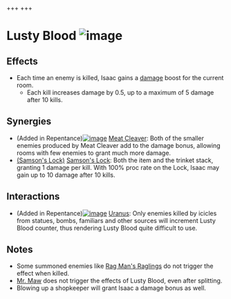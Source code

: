 +++
+++

 # Lusty Blood ![image](/image/Lusty_Blood.png) 

Effects
---------


* Each time an enemy is killed, Isaac gains a [damage](/wiki/Damage "Damage") boost for the current room.
	+ Each kill increases damage by 0.5, up to a maximum of 5 damage after 10 kills.


Synergies
-----------


* (Added in Repentance)[![image](/image/Meat_Cleaver.png)](/wiki/Meat_Cleaver "Meat Cleaver") [Meat Cleaver](/wiki/Meat_Cleaver "Meat Cleaver"): Both of the smaller enemies produced by Meat Cleaver add to the damage bonus, allowing rooms with few enemies to grant much more damage.
* [(Samson's Lock)](/wiki/Samson%27s_Lock "Samson's Lock") [Samson's Lock](/wiki/Samson%27s_Lock "Samson's Lock"): Both the item and the trinket stack, granting 1 damage per kill. With 100% proc rate on the Lock, Isaac may gain up to 10 damage after 10 kills.


Interactions
--------------


* (Added in Repentance)[![image](/image/Uranus.png)](/wiki/Uranus "Uranus") [Uranus](/wiki/Uranus "Uranus"): Only enemies killed by icicles from statues, bombs, familiars and other sources will increment Lusty Blood counter, thus rendering Lusty Blood quite difficult to use.


Notes
-------


* Some summoned enemies like [Rag Man's Raglings](/wiki/Trite#Rag_Man.27s_Ragling "Trite") do not trigger the effect when killed.
* [Mr. Maw](/wiki/Mr._Maw "Mr. Maw") does not trigger the effects of Lusty Blood, even after splitting.
* Blowing up a shopkeeper will grant Isaac a damage bonus as well.


